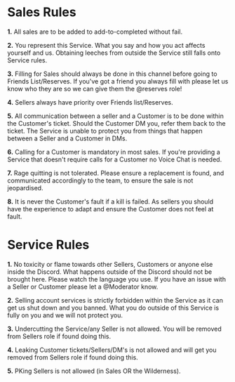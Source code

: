 # Sales Rules
**1.** All sales are to be added to add-to-completed without fail.

**2.** You represent this Service. What you say and how you act affects yourself and us. Obtaining leeches from outside the Service still falls onto Service rules.

**3.** Filling for Sales should always be done in this channel before going to Friends List/Reserves. If you've got a friend you always fill with please let us know who they are so we can give them the @reserves role!

**4.** Sellers always have priority over Friends list/Reserves.

**5.** All communication between a seller and a Customer is to be done within the Customer's ticket. Should the Customer DM you, refer them back to the ticket. The Service is unable to protect you from things that happen between a Seller and a Customer in DMs.

**6.** Calling for a Customer is mandatory in most sales. If you're providing a Service that doesn't require calls for a Customer no Voice Chat is needed.

**7.** Rage quitting is not tolerated. Please ensure a replacement is found, and communicated accordingly to the team, to ensure the sale is not jeopardised.

**8.** It is never the Customer's fault if a kill is failed. As sellers you should have the experience to adapt and ensure the Customer does not feel at fault.


# Service Rules
**1.** No toxicity or flame towards other Sellers, Customers or anyone else inside the Discord. What happens outside of the Discord should not be brought here. Please watch the language you use. If you have an issue with a Seller or Customer please let a @Moderator know. 

**2.** Selling account services is strictly forbidden within the Service as it can get us shut down and you banned. What you do outside of this Service is fully on you and we will not protect you.

**3.** Undercutting the Service/any Seller is not allowed. You will be removed from Sellers role if found doing this.

**4.** Leaking Customer tickets/Sellers/DM's is not allowed and will get you removed from Sellers role if found doing this.

**5.** PKing Sellers is not allowed (in Sales OR the Wilderness).
